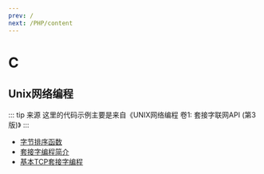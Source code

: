 ```yaml
---
prev: /
next: /PHP/content
---
```


# C
## Unix网络编程
::: tip 来源
这里的代码示例主要是来自《UNIX网络编程 卷1: 套接字联网API (第3版)》
:::

- [字节排序函数](examples/byteorder.md)
- [套接字编程简介](examples/intro.md)
- [基本TCP套接字编程](examples/tcp-socket.md)